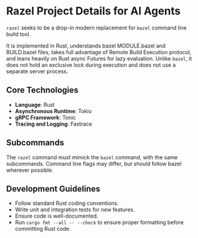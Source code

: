 # Razel Project Details for AI Agents

`razel` seeks to be a drop-in modern replacement for `bazel` command line build tool.

It is implemented in Rust, understands bazel MODULE.bazel and BUILD.bazel files, takes full advantage of Remote Build Execution protocol, and leans heavily on Rust async Futures for lazy evaluation.  Unlike `bazel`, it does not hold an exclusive lock during execution and does not use a separate server process.

## Core Technologies

*   **Language**: Rust
*   **Asynchronous Runtime**: Tokio
*   **gRPC Framework**: Tonic
*   **Tracing and Logging**: Fastrace

## Subcommands

The `razel` command must mimick the `bazel` command, with the same subcommands.  Command line flags may differ, but should follow bazel wherever possible.

## Development Guidelines

*   Follow standard Rust coding conventions.
*   Write unit and integration tests for new features.
*   Ensure code is well-documented.
*   Run `cargo fmt --all -- --check` to ensure proper formatting before committing Rust code.